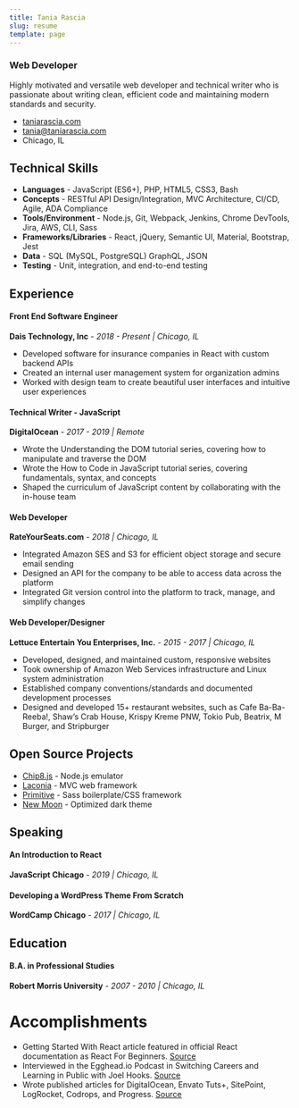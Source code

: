 ```yaml
---
title: Tania Rascia
slug: resume
template: page
---
```


### Web Developer

Highly motivated and versatile web developer and technical writer who is passionate about writing clean, efficient code and maintaining modern standards and security.

- [taniarascia.com](https://www.taniarascia.com)
- [tania@taniarascia.com](mailto:tania[AT]taniarascia[DOT]com)
- Chicago, IL

## Technical Skills

- **Languages** - JavaScript (ES6+), PHP, HTML5, CSS3, Bash
- **Concepts** - RESTful API Design/Integration, MVC Architecture, CI/CD, Agile, ADA Compliance
- **Tools/Environment** - Node.js, Git, Webpack, Jenkins, Chrome DevTools, Jira, AWS, CLI, Sass
- **Frameworks/Libraries** - React, jQuery, Semantic UI, Material, Bootstrap, Jest
- **Data** - SQL (MySQL, PostgreSQL) GraphQL, JSON
- **Testing** - Unit, integration, and end-to-end testing

## Experience

#### Front End Software Engineer

**Dais Technology, Inc** - _2018 - Present | Chicago, IL_

- Developed software for insurance companies in React with custom backend APIs
- Created an internal user management system for organization admins
- Worked with design team to create beautiful user interfaces and intuitive user experiences

#### Technical Writer - JavaScript

**DigitalOcean** - _2017 - 2019 | Remote_

- Wrote the Understanding the DOM tutorial series, covering how to manipulate and traverse the DOM
- Wrote the How to Code in JavaScript tutorial series, covering fundamentals, syntax, and concepts
- Shaped the curriculum of JavaScript content by collaborating with the in-house team

#### Web Developer

**RateYourSeats.com** - _2018 | Chicago, IL_

- Integrated Amazon SES and S3 for efficient object storage and secure email sending
- Designed an API for the company to be able to access data across the platform
- Integrated Git version control into the platform to track, manage, and simplify changes

#### Web Developer/Designer

**Lettuce Entertain You Enterprises, Inc.** - _2015 - 2017 | Chicago, IL_

- Developed, designed, and maintained custom, responsive websites
- Took ownership of Amazon Web Services infrastructure and Linux system administration
- Established company conventions/standards and documented development processes
- Designed and developed 15+ restaurant websites, such as Cafe Ba-Ba-Reeba!, Shaw’s Crab House, Krispy Kreme PNW, Tokio Pub, Beatrix, M Burger, and Stripburger

## Open Source Projects

- [Chip8.js](https://github.com/taniarascia/chip8) - Node.js emulator
- [Laconia](https://github.com/taniarascia/laconia) - MVC web framework
- [Primitive](https://github.com/taniarascia/primitive) - Sass boilerplate/CSS framework
- [New Moon](https://github.com/taniarascia/new-moon) - Optimized dark theme

## Speaking

#### An Introduction to React

**JavaScript Chicago** - _2019 | Chicago, IL_

#### Developing a WordPress Theme From Scratch

**WordCamp Chicago** - _2017 | Chicago, IL_

## Education

#### B.A. in Professional Studies

**Robert Morris University** - _2007 - 2010 | Chicago, IL_

# Accomplishments

- Getting Started With React article featured in official React documentation as React For Beginners. [Source](https://reactjs.org/docs/getting-started.html)
- Interviewed in the Egghead.io Podcast in Switching Careers and Learning in Public with Joel Hooks. [Source](https://egghead.io/podcasts/switching-careers-and-learning-in-public-with-tania-rascia)
- Wrote published articles for DigitalOcean, Envato Tuts+, SitePoint, LogRocket, Codrops, and Progress. [Source](https://www.taniarascia.com/publications)
